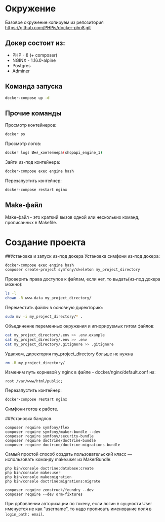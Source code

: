 # Окружение
Базовое окружение копируем из репозитория https://github.com/PHPis/docker-php8.git
## Докер состоит из:
- PHP - 8 (+ composer)
- NGINX - 1.16.0-alpine
- Postgres
- Adminer

## Команда запуска
```bash
docker-compose up -d
```

## Прочие команды 
Просмотр контейнеров:
```bash
docker ps
```
Просмотр логов:
```bash
docker logs Имя_контейнера(shopapi_engine_1)
```
Зайти из-под контейнера:
```bash
docker-compose exec engine bash
```
Перезапустить контейнер:
```bash
docker-compose restart nginx
```

## Make-файл
Make-файл - это краткий вызов одной или нескольких команд, прописанных в Makefile. 

# Создание проекта

##Установка и запуск из-под докера
Установка симфони из-под докера:
```bash
docker-compose exec engine bash
composer create-project symfony/skeleton my_project_directory
```
Проверить права доступов к файлам, если нет, то выдать(из-под докера можно):
```bash
ls -l
chown -R www-data my_project_directory/
```
Переместить файлы в основную директорию:
```bash
sudo mv -i my_project_directory/* .
```
Объединение переменных окружения и игнорируемых гитом файлов:
```bash
cat my_project_directory/.env >> .env.example
cat my_project_directory/.env >> .env
cat my_project_directory/.gitignore >> .gitignore
```
Удаляем, директория my_project_directory больше не нужна
```bash
rm -R my_project_directory/
```
Изменим путь корневой у nginx в файле - docker/nginx/default.conf на:
```
root /var/www/html/public;
```
Перезапустить контейнер:
```bash
docker-compose restart nginx
```

Симфони готов к работе.

##Установка бандлов

```
composer require symfony/flex
composer require symfony/maker-bundle --dev
composer require symfony/security-bundle
composer require doctrine/doctrine-bundle
composer require doctrine/doctrine-migrations-bundle
```

Самый простой способ создать пользовательский класс — использовать команду make:user из MakerBundle:
```
php bin/console doctrine:database:create
php bin/console make:user
php bin/console make:migration
php bin/console doctrine:migrations:migrate
```

```
composer require zenstruck/foundry --dev
composer require --dev orm-fixtures
```
При добавлении авторизации по токену, если логин в сущности User именуется не как "username", то надо прописать 
именование поля в ```login_path: email```.
